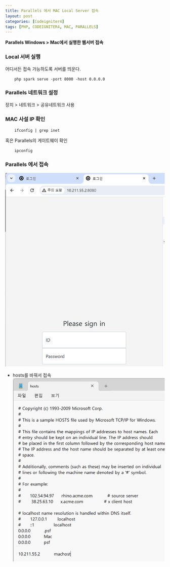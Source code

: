```yaml
---
title: Parallels 에서 MAC Local Server 접속 
layout: post
categories: [Codeigniter4]
tags: [PHP, CODEIGNITER4, MAC, PARALLELS]
---
```


**Parallels Windows > Mac에서 실행한 웹서버 접속**  

### Local 서버 실행  
어디서든 접속 가능하도록 서버를 띄운다.  

```
    php spark serve -port 8000 -host 0.0.0.0       
``` 

### Parallels 네트워크 설정  
장치 > 네트워크 > 공유네트워크 사용  

### MAC 사설 IP 확인  
```
    ifconfig | grep inet       
```  
혹은 Parallels의 게이트웨이 확인 
```
    ipconfig  
```  

### Parallels 에서 접속  
![parallels1](/assets/img/etc/parallels1.png)  
  

- hosts를 바꿔서 접속    
![parallels2](/assets/img/etc/parallels2.png)

